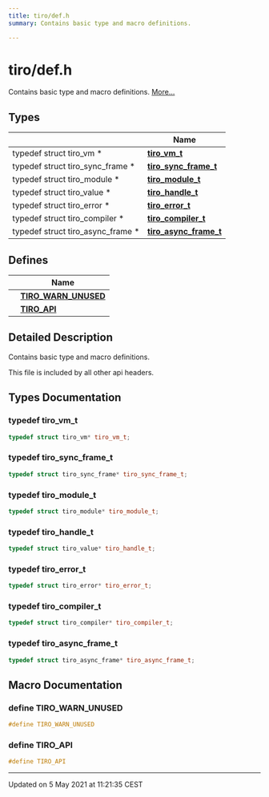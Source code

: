 ```yaml
---
title: tiro/def.h
summary: Contains basic type and macro definitions. 

---
```


# tiro/def.h

Contains basic type and macro definitions.  [More...](#detailed-description)

## Types

|                | Name           |
| -------------- | -------------- |
| typedef struct tiro_vm * | **[tiro_vm_t](/docs/api/files/def_8h#typedef-tiro_vm_t)**  |
| typedef struct tiro_sync_frame * | **[tiro_sync_frame_t](/docs/api/files/def_8h#typedef-tiro_sync_frame_t)**  |
| typedef struct tiro_module * | **[tiro_module_t](/docs/api/files/def_8h#typedef-tiro_module_t)**  |
| typedef struct tiro_value * | **[tiro_handle_t](/docs/api/files/def_8h#typedef-tiro_handle_t)**  |
| typedef struct tiro_error * | **[tiro_error_t](/docs/api/files/def_8h#typedef-tiro_error_t)**  |
| typedef struct tiro_compiler * | **[tiro_compiler_t](/docs/api/files/def_8h#typedef-tiro_compiler_t)**  |
| typedef struct tiro_async_frame * | **[tiro_async_frame_t](/docs/api/files/def_8h#typedef-tiro_async_frame_t)**  |

## Defines

|                | Name           |
| -------------- | -------------- |
|  | **[TIRO_WARN_UNUSED](/docs/api/files/def_8h#define-tiro_warn_unused)**  |
|  | **[TIRO_API](/docs/api/files/def_8h#define-tiro_api)**  |

## Detailed Description

Contains basic type and macro definitions. 

This file is included by all other api headers. 

## Types Documentation

### typedef tiro_vm_t

```cpp
typedef struct tiro_vm* tiro_vm_t;
```


### typedef tiro_sync_frame_t

```cpp
typedef struct tiro_sync_frame* tiro_sync_frame_t;
```


### typedef tiro_module_t

```cpp
typedef struct tiro_module* tiro_module_t;
```


### typedef tiro_handle_t

```cpp
typedef struct tiro_value* tiro_handle_t;
```


### typedef tiro_error_t

```cpp
typedef struct tiro_error* tiro_error_t;
```


### typedef tiro_compiler_t

```cpp
typedef struct tiro_compiler* tiro_compiler_t;
```


### typedef tiro_async_frame_t

```cpp
typedef struct tiro_async_frame* tiro_async_frame_t;
```





## Macro Documentation

### define TIRO_WARN_UNUSED

```cpp
#define TIRO_WARN_UNUSED 
```


### define TIRO_API

```cpp
#define TIRO_API 
```




-------------------------------

Updated on  5 May 2021 at 11:21:35 CEST
